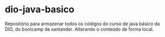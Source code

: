 # dio-java-basico
Repositório para armazenar todos os códigos do curso de java básico da DIO, do bootcamp da santander.
Alterando o conteúdo de forma local.
